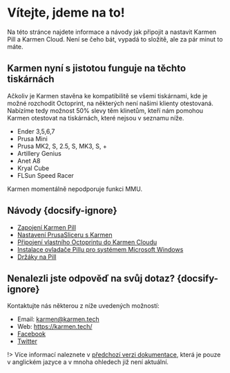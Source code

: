 # Vítejte, jdeme na to!

Na této stránce najdete informace a návody jak připojit a nastavit Karmen Pill a Karmen Cloud. Není se čeho bát, vypadá to složitě, ale za pár minut to máte.

## Karmen nyní s jistotou funguje na těchto tiskárnách

Ačkoliv je Karmen stavěna ke kompatibilitě se všemi tiskárnami, kde je možné rozchodit Octoprint, na některých není našimi klienty otestovaná. 
Nabízíme tedy možnost 50% slevy těm klinetům, kteří nám pomohou Karmen otestovat na tiskárnách, které nejsou v seznamu níže. 

- Ender 3,5,6,7
- Prusa Mini 
- Prusa MK2, S, 2.5, S, MK3, S, +
- Artillery Genius
- Anet A8
- Kryal Cube
- FLSun Speed Racer

Karmen momentálně nepodporuje funkci MMU. 

## Návody {docsify-ignore}

- [Zapojení Karmen Pill](karmen-pill-zaciname.md)
- [Nastavení PrusaSliceru s Karmen](prusaslicer-gcode-upload.md)
- [Připojení vlastního Octoprintu do Karmen Cloudu](pripojeni-octoprintu-do-karmen-cloudu.md)
- [Instalace ovladače Pillu pro systémem Microsoft Windows](windows.md)
- [Držáky na Pill](drzaky-na-pill.md)


## Nenalezli jste odpověď na svůj dotaz? {docsify-ignore}

Kontaktujte nás některou z níže uvedených možností:

- Email: karmen@karmen.tech
- Web: https://karmen.tech/
- [Facebook](https://www.facebook.com/karmen3D/)
- [Twitter](https://twitter.com/karmen3d)

!> Více informací naleznete v [předchozí verzi dokumentace](old/), která je pouze v anglickém jazyce a v mnoha ohledech již není aktuální.
